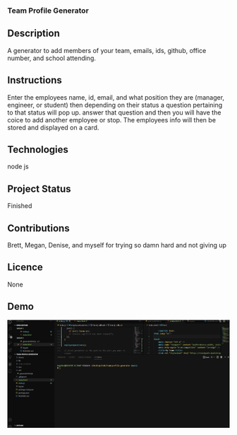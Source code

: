 ### Team Profile Generator

## Description
A generator to add members of your team, emails, ids, github, office number, and school attending.

## Instructions
Enter the employees name, id, email, and what position they are (manager, engineer, or student) then depending on their status a question pertaining to that status will pop up. answer that question and then you will have the coice to add another employee or stop. The employees info will then be stored and displayed on a card.

## Technologies
node js

## Project Status
Finished

## Contributions

Brett, Megan, Denise, and myself for trying so damn hard and not giving up

## Licence 
None

## Demo
![load page](./Assets/teamGenerator.gif)
